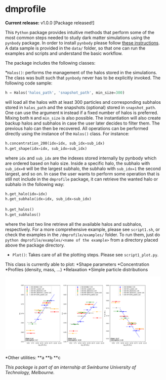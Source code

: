 # dmprofile

**Current release:** v1.0.0 [Package released!]

This `Python` package provides intuitive methods that perform some of the most common steps needed to study dark matter simulations using the `pynbody` package. In order to install `pynbody` please follow [these instructions](https://pynbody.github.io/pynbody/installation.html). A data sample is provided in the `data/` folder, so that one can run the examples and scripts and understand the basic workflow.

The package includes the following classes: 

*`Halos()`: performs the management of the halos stored in the simulations. The class was built such that `pynbody` never has to be explicitly invoked. The following code sample:

```python
h = Halos('halos_path', 'snapshot_path', min_size=300)  
```
will load all the halos with at least 300 particles and corresponding subhalos stored in `halos_path` and the snapshots (optional) stored in `snapshot_path`. One can use the argument `N` instead if a fixed number of halos is preferred. Mixing both `N` and `min_size` is also possible. The instantiation will also create backup halos and subhalos in case the user later decides to filter them. The previous halo can then be recovered.
All operations can be performed directly using the instance of the `Halos()` class. For instance:

```python
h.concentration_200(idx=idx, sub_idx=sub_idx)
h.get_shape(idx=idx, sub_idx=sub_idx)
``` 
where `idx` and `sub_idx` are the indexes stored internally by pynbody which are ordered based on halo size. Inside a specific halo, the subhalo with `sub_idx=0` will be the largest subhalo, the subhalo with `sub_idx=1` the second largest, and so on.
In case the user wants to perform some operation that is still not include in the `dmprofile` package, it can retrieve the wanted halo or subhalo in the following way:

```python
h.get_halo(idx=idx)
h.get_subhalo(idx=idx, sub_idx=sub_idx)

h.get_halos()
h.get_subhalos()
```
where the last two line retrieve all the available halos and subhalos, respectively. For a more comprehensive example, please see `script1.sh`, or check the examples in the `/dmprofile/examples/` folder. To run them, just do `python dmprofile/examples/<name of the example>` from a directory placed above the package directory.

* `Plot()`: Takes care of all the plotting steps. Please see `script1_plot.py`.

This class is currently able to plot:
*Shape parameters
*Concentration
*Profiles (density, mass, ...)
*Relaxation
*Simple particle distributions

[Shape]: https://github.com/b-fontana/DarkMatter/blob/master/Shape.png
![Shape][Shape]
 

*Other utilities:
**a
**b
**c

*This package is part of an internship at Swinburne University of Technology, Melbourne.*
